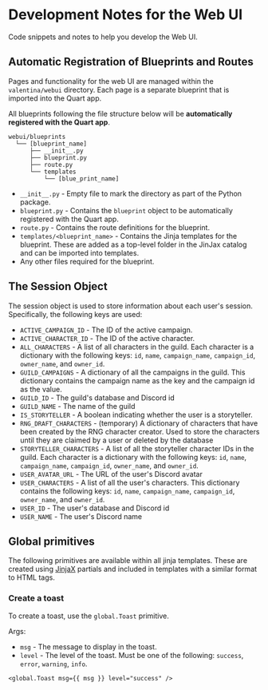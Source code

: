 # Development Notes for the Web UI

Code snippets and notes to help you develop the Web UI.

## Automatic Registration of Blueprints and Routes

Pages and functionality for the web UI are managed within the `valentina/webui` directory. Each page is a separate blueprint that is imported into the Quart app.

All blueprints following the file structure below will be **automatically registered with the Quart app**.

```
webui/blueprints
  └── [blueprint_name]
      ├── __init__.py
      ├── blueprint.py
      ├── route.py
      └── templates
          └── [blue_print_name]
```

-   `__init__.py` - Empty file to mark the directory as part of the Python package.
-   `blueprint.py` - Contains the `blueprint` object to be automatically registered with the Quart app.
-   `route.py` - Contains the route definitions for the blueprint.
-   `templates/<blueprint_name>` - Contains the Jinja templates for the blueprint. These are added as a top-level folder in the JinJax catalog and can be imported into templates.
-   Any other files required for the blueprint.

## The Session Object

The session object is used to store information about each user's session. Specifically, the following keys are used:

-   `ACTIVE_CAMPAIGN_ID` - The ID of the active campaign.
-   `ACTIVE_CHARACTER_ID` - The ID of the active character.
-   `ALL_CHARACTERS` - A list of all characters in the guild. Each character is a dictionary with the following keys: `id`, `name`, `campaign_name`, `campaign_id`, `owner_name`, and `owner_id`.
-   `GUILD_CAMPAIGNS` - A dictionary of all the campaigns in the guild. This dictionary contains the campaign name as the key and the campaign id as the value.
-   `GUILD_ID` - The guild's database and Discord id
-   `GUILD_NAME` - The name of the guild
-   `IS_STORYTELLER` - A boolean indicating whether the user is a storyteller.
-   `RNG_DRAFT_CHARACTERS` - (temporary) A dictionary of characters that have been created by the RNG character creator. Used to store the characters until they are claimed by a user or deleted by the database
-   `STORYTELLER_CHARACTERS` - A list of all the storyteller character IDs in the guild. Each character is a dictionary with the following keys: `id`, `name`, `campaign_name`, `campaign_id`, `owner_name`, and `owner_id`.
-   `USER_AVATAR_URL` - The URL of the user's Discord avatar
-   `USER_CHARACTERS` - A list of all the user's characters. This dictionary contains the following keys: `id`, `name`, `campaign_name`, `campaign_id`, `owner_name`, and `owner_id`.
-   `USER_ID` - The user's database and Discord id
-   `USER_NAME` - The user's Discord name

## Global primitives

The following primitives are available within all jinja templates. These are created using [JinjaX](https://jinjax.scaletti.dev/) partials and included in templates with a similar format to HTML tags.

### Create a toast

To create a toast, use the `global.Toast` primitive.

Args:

-   `msg` - The message to display in the toast.
-   `level` - The level of the toast. Must be one of the following: `success`, `error`, `warning`, `info`.

```jinja
<global.Toast msg={{ msg }} level="success" />
```
